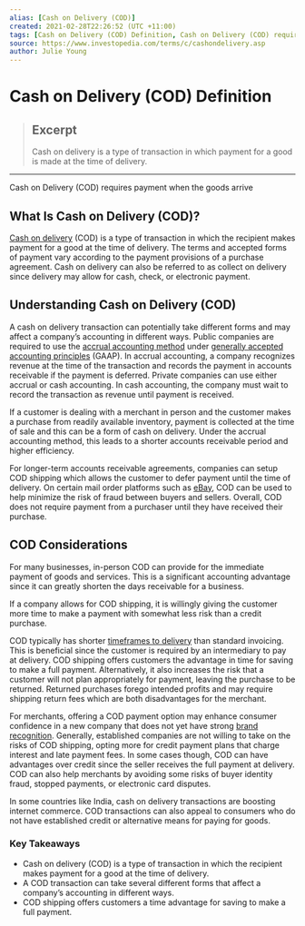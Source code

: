 ```yaml
---
alias: [Cash on Delivery (COD)]
created: 2021-02-28T22:26:52 (UTC +11:00)
tags: [Cash on Delivery (COD) Definition, Cash on Delivery (COD) requires payment when the goods arrive]
source: https://www.investopedia.com/terms/c/cashondelivery.asp
author: Julie Young
---
```


# Cash on Delivery (COD) Definition

> ## Excerpt
> Cash on delivery is a type of transaction in which payment for a good is made at the time of delivery.

---

Cash on Delivery (COD) requires payment when the goods arrive
## What Is Cash on Delivery (COD)?

[Cash on delivery](https://www.investopedia.com/ask/answers/051915/whats-difference-between-cashondelivery-differ-and-delivery-against-payment.asp) (COD) is a type of transaction in which the recipient makes payment for a good at the time of delivery. The terms and accepted forms of payment vary according to the payment provisions of a purchase agreement. Cash on delivery can also be referred to as collect on delivery since delivery may allow for cash, check, or electronic payment.

## Understanding Cash on Delivery (COD)

A cash on delivery transaction can potentially take different forms and may affect a company’s accounting in different ways. Public companies are required to use the [accrual accounting method](https://www.investopedia.com/terms/a/accrualaccounting.asp) under [generally accepted accounting principles](https://www.investopedia.com/ask/answers/011915/what-kind-financial-reporting-requirements-does-gaap-set-out.asp) (GAAP). In accrual accounting, a company recognizes revenue at the time of the transaction and records the payment in accounts receivable if the payment is deferred. Private companies can use either accrual or cash accounting. In cash accounting, the company must wait to record the transaction as revenue until payment is received.

If a customer is dealing with a merchant in person and the customer makes a purchase from readily available inventory, payment is collected at the time of sale and this can be a form of cash on delivery. Under the accrual accounting method, this leads to a shorter accounts receivable period and higher efficiency.

For longer-term accounts receivable agreements, companies can setup COD shipping which allows the customer to defer payment until the time of delivery. On certain mail order platforms such as [eBay](https://www.investopedia.com/articles/markets/062315/fundamental-analysis-amazon-and-ebay.asp), COD can be used to help minimize the risk of fraud between buyers and sellers. Overall, COD does not require payment from a purchaser until they have received their purchase.

## COD Considerations

For many businesses, in-person COD can provide for the immediate payment of goods and services. This is a significant accounting advantage since it can greatly shorten the days receivable for a business.

If a company allows for COD shipping, it is willingly giving the customer more time to make a payment with somewhat less risk than a credit purchase.

COD typically has shorter [timeframes to delivery](https://www.investopedia.com/articles/trading/07/timeframes.asp) than standard invoicing. This is beneficial since the customer is required by an intermediary to pay at delivery. COD shipping offers customers the advantage in time for saving to make a full payment. Alternatively, it also increases the risk that a customer will not plan appropriately for payment, leaving the purchase to be returned. Returned purchases forego intended profits and may require shipping return fees which are both disadvantages for the merchant.

For merchants, offering a COD payment option may enhance consumer confidence in a new company that does not yet have strong [brand recognition](https://www.investopedia.com/terms/b/brand-recognition.asp). Generally, established companies are not willing to take on the risks of COD shipping, opting more for credit payment plans that charge interest and late payment fees. In some cases though, COD can have advantages over credit since the seller receives the full payment at delivery. COD can also help merchants by avoiding some risks of buyer identity fraud, stopped payments, or electronic card disputes.

In some countries like India, cash on delivery transactions are boosting internet commerce. COD transactions can also appeal to consumers who do not have established credit or alternative means for paying for goods.

### Key Takeaways

-   Cash on delivery (COD) is a type of transaction in which the recipient makes payment for a good at the time of delivery.
-   A COD transaction can take several different forms that affect a company’s accounting in different ways.
-   COD shipping offers customers a time advantage for saving to make a full payment.
